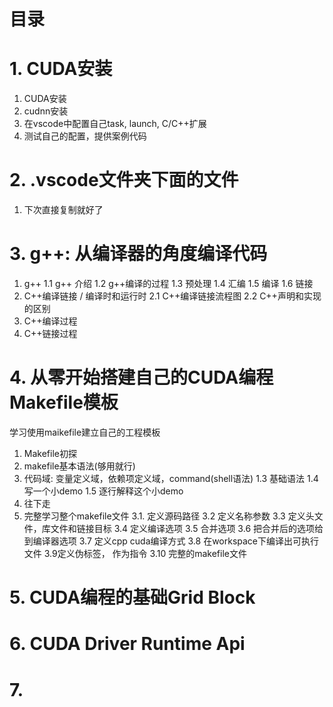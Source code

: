 # 目录
# 1. CUDA安装
1. CUDA安装
2. cudnn安装
3. 在vscode中配置自己task, launch, C/C++扩展
4. 测试自己的配置，提供案例代码

# 2. .vscode文件夹下面的文件
1.  下次直接复制就好了

# 3. g++: 从编译器的角度编译代码
1. g++
1.1 g++ 介绍
1.2 g++编译的过程
1.3 预处理
1.4 汇编
1.5 编译
1.6 链接
2. C++编译链接 / 编译时和运行时
2.1 C++编译链接流程图
2.2 C++声明和实现的区别
3. C++编译过程
4. C++链接过程

# 4. 从零开始搭建自己的CUDA编程Makefile模板
学习使用maikefile建立自己的工程模板
1. Makefile初探
2. makefile基本语法(够用就行)
3. 代码域: 变量定义域，依赖项定义域，command(shell语法)
1.3 基础语法
1.4 写一个小demo
1.5 逐行解释这个小demo
2. 往下走
3. 完整学习整个makefile文件
3.1. 定义源码路径
3.2 定义名称参数
3.3 定义头文件，库文件和链接目标
3.4 定义编译选项
3.5 合并选项
3.6 把合并后的选项给到编译器选项
3.7 定义cpp cuda编译方式
3.8 在workspace下编译出可执行文件
3.9定义伪标签， 作为指令
3.10 完整的makefile文件
# 5. CUDA编程的基础Grid Block 

# 6. CUDA Driver Runtime Api

# 7. 
